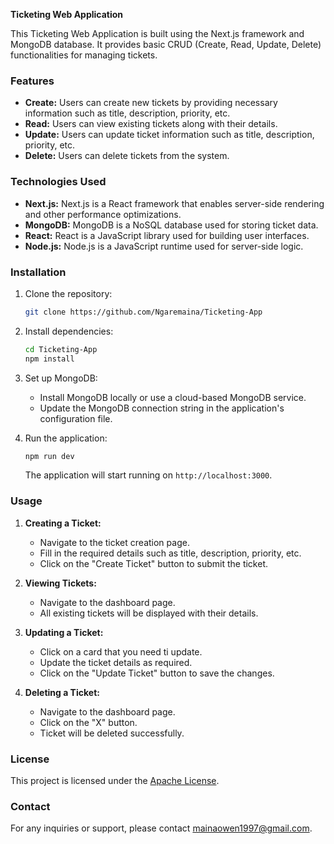 **Ticketing Web Application**

This Ticketing Web Application is built using the Next.js framework and MongoDB database. It provides basic CRUD (Create, Read, Update, Delete) functionalities for managing tickets.

### Features

- **Create:** Users can create new tickets by providing necessary information such as title, description, priority, etc.
- **Read:** Users can view existing tickets along with their details.
- **Update:** Users can update ticket information such as title, description, priority, etc.
- **Delete:** Users can delete tickets from the system.

### Technologies Used

- **Next.js:** Next.js is a React framework that enables server-side rendering and other performance optimizations.
- **MongoDB:** MongoDB is a NoSQL database used for storing ticket data.
- **React:** React is a JavaScript library used for building user interfaces.
- **Node.js:** Node.js is a JavaScript runtime used for server-side logic.

### Installation

1. Clone the repository:

   ```bash
   git clone https://github.com/Ngaremaina/Ticketing-App
   ```

2. Install dependencies:

   ```bash
   cd Ticketing-App
   npm install
   ```

3. Set up MongoDB:

   - Install MongoDB locally or use a cloud-based MongoDB service.
   - Update the MongoDB connection string in the application's configuration file.

4. Run the application:

   ```bash
   npm run dev
   ```

   The application will start running on `http://localhost:3000`.

### Usage

1. **Creating a Ticket:**

   - Navigate to the ticket creation page.
   - Fill in the required details such as title, description, priority, etc.
   - Click on the "Create Ticket" button to submit the ticket.

2. **Viewing Tickets:**

   - Navigate to the dashboard page.
   - All existing tickets will be displayed with their details.

3. **Updating a Ticket:**

   - Click on a card that you need ti update.
   - Update the ticket details as required.
   - Click on the "Update Ticket" button to save the changes.

4. **Deleting a Ticket:**

   - Navigate to the dashboard page.
   - Click on the "X" button.
   - Ticket will be deleted successfully.

### License

This project is licensed under the [Apache License](LICENSE).

### Contact

For any inquiries or support, please contact [mainaowen1997@gmail.com](mailto:mainaowen1997@gmail.com).